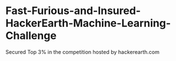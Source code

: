 # Fast-Furious-and-Insured-HackerEarth-Machine-Learning-Challenge
Secured Top 3% in the competition hosted by hackerearth.com
